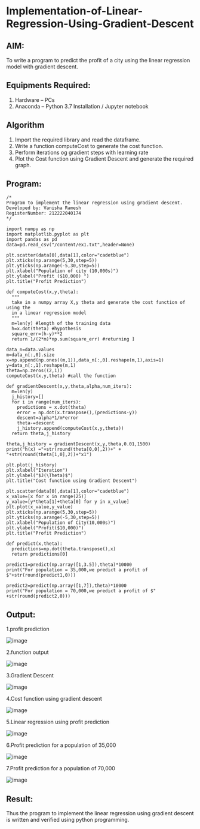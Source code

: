 # Implementation-of-Linear-Regression-Using-Gradient-Descent

## AIM:
To write a program to predict the profit of a city using the linear regression model with gradient descent.

## Equipments Required:
1. Hardware – PCs
2. Anaconda – Python 3.7 Installation / Jupyter notebook

## Algorithm
1. Import the required library and read the dataframe.
2. Write a function computeCost to generate the cost function.
3. Perform iterations og gradient steps with learning rate
4. Plot the Cost function using Gradient Descent and generate the required graph.

## Program:
```
/*
Program to implement the linear regression using gradient descent.
Developed by: Vanisha Ramesh
RegisterNumber: 212222040174 
*/
```
```
import numpy as np
import matplotlib.pyplot as plt
import pandas as pd
data=pd.read_csv("/content/ex1.txt",header=None)

plt.scatter(data[0],data[1],color="cadetblue")
plt.xticks(np.arange(5,30,step=5))
plt.yticks(np.arange(-5,30,step=5))
plt.xlabel("Population of city (10,000s)")
plt.ylabel("Profit ($10,000) ")
plt.title("Profit Prediction")

def computeCost(x,y,theta):
  """
  take in a numpy array X,y theta and generate the cost function of using the
  in a linear regression model
  """
  m=len(y) #length of the training data
  h=x.dot(theta) #hypothesis
  square_err=(h-y)**2
  return 1/(2*m)*np.sum(square_err) #returning ]

data_n=data.values
m=data_n[:,0].size
x=np.append(np.ones((m,1)),data_n[:,0].reshape(m,1),axis=1)
y=data_n[:,1].reshape(m,1)
theta=np.zeros((2,1))
computeCost(x,y,theta) #call the function

def gradientDescent(x,y,theta,alpha,num_iters):
  m=len(y)
  j_history=[]
  for i in range(num_iters):
    predictions = x.dot(theta)
    error = np.dot(x.transpose(),(predictions-y))
    descent=alpha*1/m*error
    theta-=descent
    j_history.append(computeCost(x,y,theta))
  return theta,j_history

theta,j_history = gradientDescent(x,y,theta,0.01,1500)
print("h(x) ="+str(round(theta[0,0],2))+" + "+str(round(theta[1,0],2))+"x1")

plt.plot(j_history)
plt.xlabel("Iteration")
plt.ylabel("$J(\Theta)$")
plt.title("Cost function using Gradient Descent")

plt.scatter(data[0],data[1],color="cadetblue")
x_value=[x for x in range(25)]
y_value=[y*theta[1]+theta[0] for y in x_value]
plt.plot(x_value,y_value)
plt.xticks(np.arange(5,30,step=5))
plt.yticks(np.arange(-5,30,step=5))
plt.xlabel("Population of City(10,000s)")
plt.ylabel("Profit($10,000)")
plt.title("Profit Prediction")

def predict(x,theta):
  predictions=np.dot(theta.transpose(),x)
  return predictions[0]

predict1=predict(np.array([1,3.5]),theta)*10000
print("For population = 35,000,we predict a profit of $"+str(round(predict1,0)))

predict2=predict(np.array([1,7]),theta)*10000
print("For population = 70,000,we predict a profit of $" +str(round(predict2,0)))
```
## Output:

1.profit prediction

![image](https://github.com/Vanisha0609/Implementation-of-Linear-Regression-Using-Gradient-Descent/assets/119104009/364a60fa-689d-420c-8182-8fbb7c7b7325)

2.function output

![image](https://github.com/Vanisha0609/Implementation-of-Linear-Regression-Using-Gradient-Descent/assets/119104009/75ed7cb1-4236-423e-9d87-bef66c87047d)

3.Gradient Descent

![image](https://github.com/Vanisha0609/Implementation-of-Linear-Regression-Using-Gradient-Descent/assets/119104009/91192bba-083a-46ee-bc65-3b74d27f99c7)

4.Cost function using gradient descent

![image](https://github.com/Vanisha0609/Implementation-of-Linear-Regression-Using-Gradient-Descent/assets/119104009/0cea68d5-88ba-40de-a393-e28a378ac6af)

5.Linear regression using profit prediction

![image](https://github.com/Vanisha0609/Implementation-of-Linear-Regression-Using-Gradient-Descent/assets/119104009/a65c2b53-24ae-4ebd-8eff-9a381f804de6)

6.Profit prediction for a population of 35,000

![image](https://github.com/Vanisha0609/Implementation-of-Linear-Regression-Using-Gradient-Descent/assets/119104009/3e9d257a-8d61-4a6f-bd67-79f70a02cfb2)

7.Profit prediction for a population of 70,000

![image](https://github.com/Vanisha0609/Implementation-of-Linear-Regression-Using-Gradient-Descent/assets/119104009/28d92d14-7909-4770-80ee-884c5813b2d8)


## Result:
Thus the program to implement the linear regression using gradient descent is written and verified using python programming.
